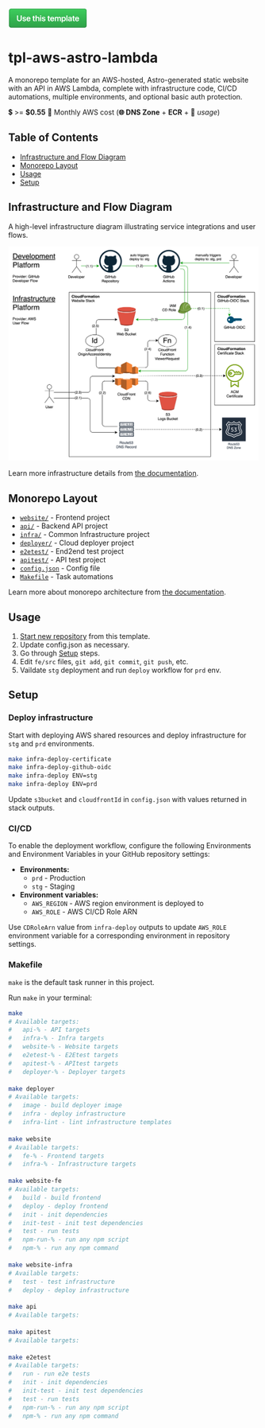 [<img src="docs/assets/use-this-template-btn.png" width="160" />](https://github.com/new?template_name=tpl-aws-astro-lambda&template_owner=tsertkov)

# tpl-aws-astro-lambda

A monorepo template for an AWS-hosted, Astro-generated static website with an API in AWS Lambda, complete with infrastructure code, CI/CD automations, multiple environments, and optional basic auth protection.

💲 >= **$0.55** 🌟 Monthly AWS cost (**🌐 DNS Zone** + **ECR** + 🔧 *usage*)

## Table of Contents

- [Infrastructure and Flow Diagram](#infrastructure-and-flow-diagram)
- [Monorepo Layout](#monorepo-layout)
- [Usage](#usage)
- [Setup](#setup)

## Infrastructure and Flow Diagram

A high-level infrastructure diagram illustrating service integrations and user flows.

![Infrastructure Diagram](docs/assets/infra-diagram.svg)

Learn more infrastructure details from [the documentation](docs/infrastructure.md).

## Monorepo Layout

- [`website/`](/fe) - Frontend project
- [`api/`](/be) - Backend API project
- [`infra/`](/infra) - Common Infrastructure project
- [`deployer/`](/deployer) - Cloud deployer project
- [`e2etest/`](/e2etest) - End2end test project
- [`apitest/`](/apitest) - API test project
- [`config.json`](/config.json) - Config file
- [`Makefile`](/Makefile) - Task automations

Learn more about monorepo architecture from [the documentation](docs/monorepo.md).

## Usage

1. [Start new repository](https://github.com/new?template_name=tpl-aws-website&template_owner=tsertkov) from this template.
2. Update config.json as necessary.
3. Go through [Setup](#setup) steps.
4. Edit `fe/src` files, `git add`, `git commit`, `git push`, etc.
5. Vaildate `stg` deployment and run `deploy` workflow for `prd` env.

## Setup

### Deploy infrastructure

Start with deploying AWS shared resources and deploy infrastructure for `stg` and `prd` environments.

```sh
make infra-deploy-certificate
make infra-deploy-github-oidc
make infra-deploy ENV=stg
make infra-deploy ENV=prd
```

Update `s3bucket` and `cloudfrontId` in `config.json` with values returned in stack outputs.

### CI/CD

To enable the deployment workflow, configure the following Environments and Environment Variables in your GitHub repository settings:

- **Environments:**
  - `prd` - Production
  - `stg` - Staging
- **Environment variables:**
  - `AWS_REGION` - AWS region environment is deployed to
  - `AWS_ROLE` - AWS CI/CD Role ARN

Use `CDRoleArn` value from `infra-deploy` outputs to update `AWS_ROLE` environment variable for a corresponding environment in repository settings.

### Makefile

`make` is the default task runner in this project.

Run `make` in your terminal:

```sh
make
# Available targets:
#   api-% - API targets
#   infra-% - Infra targets
#   website-% - Website targets
#   e2etest-% - E2Etest targets
#   apitest-% - APItest targets
#   deployer-% - Deployer targets

make deployer
# Available targets:
#   image - build deployer image
#   infra - deploy infrastructure
#   infra-lint - lint infrastructure templates

make website
# Available targets:
#   fe-% - Frontend targets
#   infra-% - Infrastructure targets

make website-fe
# Available targets:
#   build - build frontend
#   deploy - deploy frontend
#   init - init dependencies
#   init-test - init test dependencies
#   test - run tests
#   npm-run-% - run any npm script
#   npm-% - run any npm command

make website-infra
# Available targets:
#   test - test infrastructure
#   deploy - deploy infrastructure

make api
# Available targets:

make apitest
# Available targets:

make e2etest
# Available targets:
#   run - run e2e tests
#   init - init dependencies
#   init-test - init test dependencies
#   test - run tests
#   npm-run-% - run any npm script
#   npm-% - run any npm command
```
